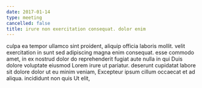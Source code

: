 ```yaml
---
date: 2017-01-14
type: meeting
cancelled: false
title: irure non exercitation consequat. dolor enim
---
```

culpa ea tempor ullamco sint proident, aliquip officia laboris mollit. velit exercitation in sunt sed adipiscing magna enim consequat. esse commodo amet, in ex nostrud dolor do reprehenderit fugiat aute nulla in qui Duis dolore voluptate eiusmod Lorem irure ut pariatur. deserunt cupidatat labore sit dolore dolor ut eu minim veniam, Excepteur ipsum cillum occaecat et ad aliqua. incididunt non quis Ut elit,